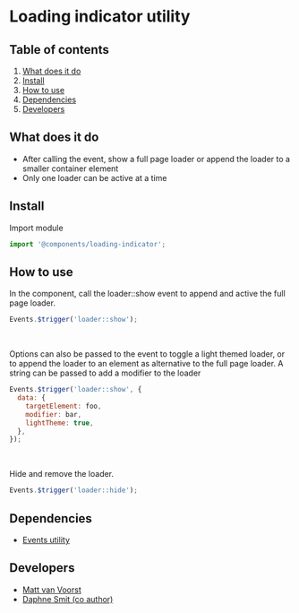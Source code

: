 # Loading indicator utility

## Table of contents
1. [What does it do](#markdown-header-what-does-it-do)
2. [Install](#markdown-header-install)
3. [How to use](#markdown-header-how-to-use)
4. [Dependencies](#markdown-header-dependencies)
5. [Developers](#markdown-header-developers)


## What does it do
* After calling the event, show a full page loader or append the loader to a smaller container element
* Only one loader can be active at a time

## Install
Import module
```javascript
import '@components/loading-indicator';
```

## How to use

In the component, call the loader::show event to append and active the full page loader.

```javascript
Events.$trigger('loader::show');
```
<br/>

Options can also be passed to the event to toggle a light themed loader, or to append the loader to an element as alternative to the full page loader. A string can be passed to add a modifier to the loader 

```javascript
Events.$trigger('loader::show', {
  data: {
    targetElement: foo,
    modifier: bar,
    lightTheme: true,
  },
});
``` 

<br/>

Hide and remove the loader.

```javascript
Events.$trigger('loader::hide');
```

## Dependencies
* [Events utility](/utilities/events/)

## Developers
* [Matt van Voorst](mailto:matt.vanvoorst@deptagency.com)
* [Daphne Smit (co author)](mailto:daphne.smit@deptagency.com)

